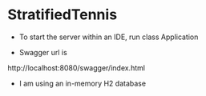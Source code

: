 # StratifiedTennis

- To start the server within an IDE, run class Application

- Swagger url is

http://localhost:8080/swagger/index.html

- I am using an in-memory H2 database
